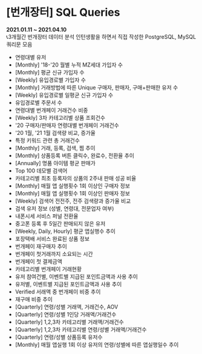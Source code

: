 # [번개장터] SQL Queries
<b>2021.01.11 ~ 2021.04.10</b><br>
📞3개월간 번개장터 데이터 분석 인턴생활을 하면서 직접 작성한 PostgreSQL, MySQL 쿼리문 모음

- 연령대별 유저 
- [Monthly] '18-'20 월별 누적 MZ세대 가입자 수
- [Monthly] 평균 신규 가입자 수
- [Weekly] 유입경로별 가입자 수
- [Monthly] 거래방법에 따른 Unique 구매자, 판매자, 구매+판매한 유저 수
- [Weekly] 유입경로별 일평균 신규 가입자 수
- 유입경로별 주문서 수
- 연령대별 번개페이 거래건수 비중
- [Weekly] 3차 카테고리별 상품 조회건수
- '20 구매자/판매자 연령대별 번개페이 거래건수
- '20 1월, '21 1월 검색량 비교, 증가율
- 특정 키워드 관련 총 거래건수
- [Monthly] 거래, 등록, 검색, 찜 추이
- [Monthly] 상품등록 버튼 클릭수, 완료수, 전환율 추이
- [Annually] 명품 아이템 평균 판매가
- Top 100 데모별 검색어
- 카테고리별 최초 등록자의 상품의 2주내 판매 성공 비율
- [Monthly] 매월 앱 실행횟수 1회 이상인 구매자 정보
- [Monthly] 매월 앱 실행횟수 1회 이상인 판매자 정보
- [Weekly] 검색어 전전주, 전주 검색량과 증가율 비교
- 검색 유저 정보 (성별, 연령대, 전문업자 여부)
- 내폰시세 서비스 퍼널 전환율
- 중고폰 등록 후 5일간 판매되지 않은 유저
- [Weekly, Daily, Hourly] 평균 앱실행수 추이
- 포장택배 서비스 완료된 상품 정보
- 번개페이 재구매자 추이
- 번개페이 첫거래까지 소요되는 시간
- 번개페이 첫 결제금액
- 카테고리별 번개페이 거래현황
- 유저 참여건별, 이벤트별 지급된 포인트금액과 사용 추이
- 유저별, 이벤트별 지급된 포인트금액과 사용 추이
- Verified 서래액 중 번개페이 비중 추이
- 재구매 비중 추이
- [Quarterly] 연령/성별 거래액, 거래건수, AOV
- [Quarterly] 연령/성별 1인당 거래액/거래건수
- [Quarterly] 1,2,3차 카테고리별 거래액/거래건수
- [Quarterly] 1,2,3차 카테고리별 연령/성별 거래액/거래건수
- [Quarterly] 연령/성별 상품등록 유저수
- [Monthly] 매월 앱실행 1회 이상 유저의 연령/성별에 따른 앱실행일수 추이
